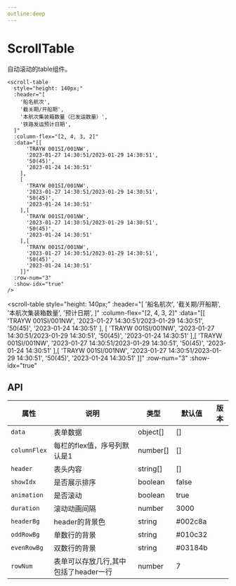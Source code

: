```yaml
---
outline:deep
---
```


<!-- markdownlint-disable-next-line -->
<script setup>
import ScrollTable from '../../src/components/scroll-table/index.vue'
</script>

# ScrollTable

自动滚动的table组件。

```vue
<scroll-table
  style="height: 140px;"
  :header="[
    '船名航次',
    '截关期/开船期',
    '本航次集装箱数量（已发运数量）',
    '铁路发运预计日期',
  ]"
  :column-flex="[2, 4, 3, 2]"
  :data="[[
      'TRAYW 001SI/001NW',
      '2023-01-27 14:30:51/2023-01-29 14:30:51',
      '50(45)',
      '2023-01-24 14:30:51'
    ],
    [
      'TRAYW 001SI/001NW',
      '2023-01-27 14:30:51/2023-01-29 14:30:51',
      '50(45)',
      '2023-01-24 14:30:51'
    ],[
      'TRAYW 001SI/001NW',
      '2023-01-27 14:30:51/2023-01-29 14:30:51',
      '50(45)',
      '2023-01-24 14:30:51'
    ],[
      'TRAYW 001SI/001NW',
      '2023-01-27 14:30:51/2023-01-29 14:30:51',
      '50(45)',
      '2023-01-24 14:30:51'
    ]]"
  :row-num="3"
  :show-idx="true"
/>
```

<!-- markdownlint-disable-next-line -->

<scroll-table
  style="height: 140px;"
 :header="[
    '船名航次',
    '截关期/开船期',
    '本航次集装箱数量',
    '预计日期',
  ]"
  :column-flex="[2, 4, 3, 2]"
  :data="[[
      'TRAYW 001SI/001NW',
      '2023-01-27 14:30:51/2023-01-29 14:30:51',
      '50(45)',
      '2023-01-24 14:30:51'
    ],
    [
      'TRAYW 001SI/001NW',
      '2023-01-27 14:30:51/2023-01-29 14:30:51',
      '50(45)',
      '2023-01-24 14:30:51'
    ],[
      'TRAYW 001SI/001NW',
      '2023-01-27 14:30:51/2023-01-29 14:30:51',
      '50(45)',
      '2023-01-24 14:30:51'
    ],[
      'TRAYW 001SI/001NW',
      '2023-01-27 14:30:51/2023-01-29 14:30:51',
      '50(45)',
      '2023-01-24 14:30:51'
    ]]"
  :row-num="3"
  :show-idx="true"
></scroll-table>

## API

| 属性 | 说明 | 类型 | 默认值 | 版本 |
|---|---|---|---|---|
| `data` | 表单数据 | object[] | [] |  |
| `columnFlex` | 每栏的flex值，序号列默认是1 | number[] | [] |  |
| `header` | 表头内容 | string[] | [] |  |
| `showIdx` | 是否展示排序 | boolean | false |  |
| `animation` | 是否滚动 |boolean | true |  |
| `duration` | 滚动动画间隔 | number | 3000 |  |
| `headerBg` | header的背景色 | string | #002c8a |  |
| `oddRowBg` | 单数行的背景 | string | #010c32 |  |
| `evenRowBg` | 双数行的背景 | string | #03184b |  |
| `rowNum` | 表单可以存放几行,其中包括了header一行 | number | 7 |  |
